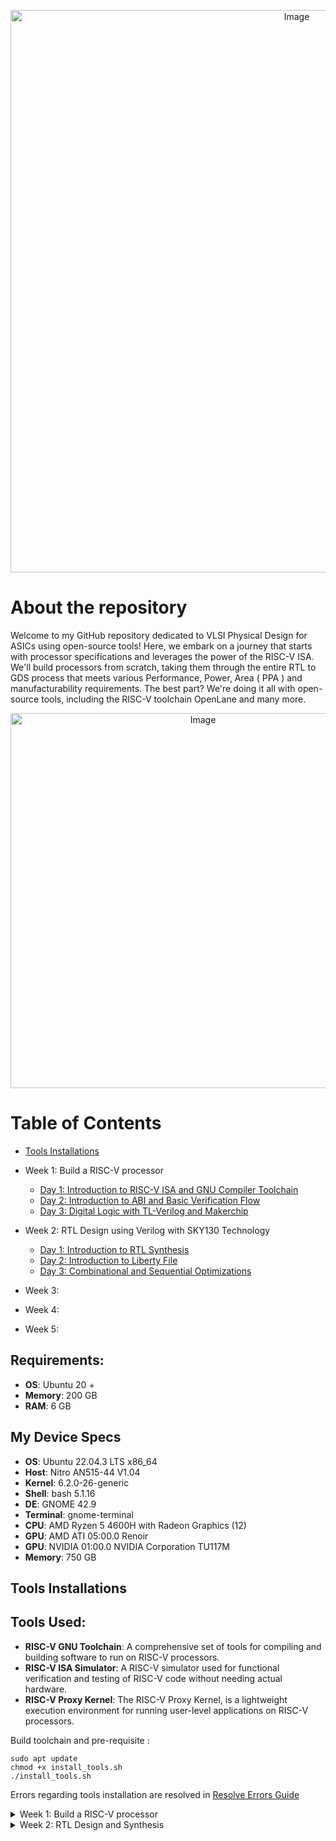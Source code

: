 
<p align="center">
  <img src="https://github.com/VardhanSuroshi/pes_asic_class/assets/132068498/84c06100-dffc-48a1-9b48-fd86f53942bd" alt="Image" width="900">
</p>






# About the repository 

Welcome to my GitHub repository dedicated to VLSI Physical Design for ASICs using open-source tools! Here, we embark on a journey that starts with processor specifications and leverages the power of the RISC-V ISA. We'll build processors from scratch, taking them through the entire RTL to GDS process  that meets various Performance, Power, Area ( PPA ) and manufacturability requirements. The best part? We're doing it all with open-source tools, including the RISC-V toolchain OpenLane and many more.
<p align="center">
  <img src="https://github.com/VardhanSuroshi/pes_asic_class/assets/132068498/00ea3403-674e-4c70-a86e-a4d39aff4ff8" alt="Image" width="600">
</p>



# Table of Contents
+ [Tools Installations](#tools-installation)
+ Week 1: Build a RISC-V processor 
  - [Day 1: Introduction to RISC-V ISA and GNU Compiler Toolchain](#day-1-introduction-to-risc-v-isa-and-gnu-compiler-toolchain)
  - [Day 2: Introduction to ABI and Basic Verification Flow](#day-2-introduction-to-abi-and-basic-verification-flow)
  - [Day 3: Digital Logic with TL-Verilog and Makerchip](#day-3-digital-logic-with-tl-verilog-and-makerchip)


+ Week 2: RTL Design using Verilog with SKY130 Technology

  - [Day 1: Introduction to RTL Synthesis](#day-1-introduction-to-rtl-synthesis)
  - [Day 2: Introduction to Liberty File](#day-2-introduction-to-liberty-file)
  - [Day 3: Combinational and Sequential Optimizations](#day-3-combinational-and-sequential-optimizations)


+ Week 3:

+ Week 4:

+ Week 5:



## Requirements:
+ **OS**: Ubuntu 20 +
+ **Memory**: 200 GB
+ **RAM**: 6 GB


## My Device Specs

+ **OS**: Ubuntu 22.04.3 LTS x86_64
+ **Host**: Nitro AN515-44 V1.04
+ **Kernel**: 6.2.0-26-generic
+ **Shell**: bash 5.1.16
+ **DE**: GNOME 42.9
+ **Terminal**: gnome-terminal
+ **CPU**: AMD Ryzen 5 4600H with Radeon Graphics (12)
+ **GPU**: AMD ATI 05:00.0 Renoir
+ **GPU**: NVIDIA 01:00.0 NVIDIA Corporation TU117M
+ **Memory**: 750 GB

## Tools Installations
## Tools Used:
+ **RISC-V GNU Toolchain**: A comprehensive set of tools for compiling and building software to run on RISC-V processors.
+ **RISC-V ISA Simulator**: A RISC-V simulator used for functional verification and testing of RISC-V code without needing actual hardware.
+ **RISC-V Proxy Kernel**: The RISC-V Proxy Kernel, is a lightweight execution environment for running user-level applications on RISC-V processors.

Build toolchain and pre-requisite  :  

```
sudo apt update
chmod +x install_tools.sh
./install_tools.sh
```
Errors regarding tools installation are resolved in [Resolve Errors Guide](resolve_errors.md)

<details>
<summary> Week 1: Build a RISC-V processor </summary>
<br>

 
<details>
<summary> DAY 1: Introduction to RISC-V ISA and GNU Compiler Toolchain </summary>
<br>
	
# Day 1: Introduction to RISC-V ISA and GNU Compiler Toolchain




## Overview from Application to Hardware
<p align="center">
  <img src="https://github.com/VardhanSuroshi/pes_asic_class/assets/132068498/dd018703-3b2e-464d-8653-d7deb3c9dd6f" alt="Image" width="800">
</p>





- **Apps**: Application software, often referred to as "apps," performs specific tasks or functions for end-users.

- **System Software**: This category acts as an intermediary between hardware components and user-facing applications. It provides essential services, manages resources, and enables application execution.

- **Operating System**: The fundamental software managing hardware resources and offering services for users and applications. It controls memory, processes, files, and interfaces (e.g., Windows, macOS, Linux, Android).

- **Compiler**: Translates high-level programming code( C ,C++ , java etc... ) into assembly-level language.

- **Assembler**: Converts assembly language code into machine code ( 10101011100 ) for direct processor execution. 

- **RTL (Register Transfer Level)**: Represents digital circuit behaviour using registers and data transfer operations.

- **Hardware**: Physical components of a computer system or electronic device enabling various tasks.


<p align="center">
  <img src="https://github.com/VardhanSuroshi/pes_asic_class/assets/132068498/e72cab48-7bad-409c-bb50-033d6b07816f" alt="Image" width="500">
</p>




## Introduction to RISC-V :
### RISC-V Archiecture 

RISC-V is an **open-source Instruction Set Architecture (ISA)** that has gained significant attention and adoption in computer architecture and semiconductor design. RISC architectures simplify instruction sets by focusing on a smaller set of instructions, each executable in a single clock cycle, leading to faster instruction execution.

### RISC-V Instruction Types

- **R-Type**: Register-type instructions, involving operations between registers. Example: `add`, `and`, `or`.

- **I-Type**: Immediate-type instructions, using immediate values for operations. Example: `addi`, `ori`, `lw`.

- **S-Type**: Store-type instructions, storing data from a register to memory. Example: `sw`, `sb`.

- **B-Type**: Branch-type instructions, conditional branching based on comparisons. Example: `beq`, `bne`, `blt`.

- **U-Type**: Upper immediate-type instructions, used for large immediate values. Example: `lui`, `auipc`.

- **J-Type**: Jump-type instructions, unconditional jumps within the program. Example: `jal`, `jalr`.
  
 In addition to base instructions there are more instructions that help in improving execution speed like Pseudo Instructions (`li` and `mv`), Multiply Extension Instructions (`mul`, `mulh`, `mulhu`, and `mulhsu`), Single and Double Precision Floating Point Extension and so on 

## Labwork for RISC-V software toolchain : 
The main objective of this lab is to compile simple C codes using `gcc compiler`  and run them on native hardware. Similarly, the goal is to compile the same code using `riscv64-unknown-elf-gcc`, execute it on a RISC-V core within a simulator, and understand the process involved. The ultimate goal is to ensure that any high-level program written can be successfully executed on our hardware platform.


A simple c code to find the sum from 1 to N : 
```
#include <stdio.h>
int main() {
	int sum=0 , n=5;
	for (int i=0;i<=n;++i)
	{
		sum = sum+i;
	}
	printf("The sum of numbers from 1 to %d is %d\n",n,sum);
	return 0;
}
```
execution command : 
```
gcc sum_1_n.c -o sum_1_n.o
./sum_1_n.o
```
output :
<p align="center">
  <img src="https://github.com/VardhanSuroshi/pes_asic_class/assets/132068498/d27427ce-ddca-4b77-ae45-bcb0c6184561" alt="Image" width="800">
</p>


compile the same using RISC-V compiler and view the output


```
riscv64-unknown-elf-gcc -O1 -mabi=lp64 -march=rv64i -o sum_obj.o sum_1_n.c
spike pk sum_obj.o
```

<p align="center">
  <img src="https://github.com/VardhanSuroshi/pes_asic_class/assets/132068498/d2dd6d12-de08-43a7-a591-e752a6d4c630" alt="Image" width="800">
</p>

Additional info :
- `-O1`: This flag sets the optimization level to low. It balances code size and execution speed while maintaining reasonable compilation times.

- `-mabi=lp64`: This flag defines the ABI (Application Binary Interface) with 64-bit pointers and long integers. It's a common choice for 64-bit RISC-V systems.

- `-march=rv64i`: This flag specifies the target architecture as the base integer-only RISC-V architecture for 64-bit systems. It focuses on the fundamental integer instructions.



To see the RISC-V disassembled code : 
```
riscv64-unknown-elf-objdump -d sum_obj.o

```
To disassemble the object file and view its contents, use the following command:
```
riscv64-unknown-elf-objdump -d sum_obj.o | less 
```
To navigate through `less` use : 
+ Press /instance to search for a specific instance.
+ Press ENTER to begin the search.
+ To find the next occurrence, press n.
+ To search for the previous occurrence, press N.
+ To exit the less viewer, press ESC, type:q, and then press ENTER.

-O1 optimised main 
<p align="center">
  <img src="https://github.com/VardhanSuroshi/pes_asic_class/assets/132068498/ae9a9dbb-cbd1-48b8-a90c-c93c26b7c954" alt="Image" width="800">
</p>
Here we see that we have 15 lines of code in the main

Now let us compile the code using `-Ofast` and see the line of execution  
```
riscv64-unknown-elf-gcc -Ofast -mabi=lp64 -march=rv64i -o sum_obj.o sum_1_n.c
```
-Ofast optimised main 
<p align="center">
  <img src="https://github.com/VardhanSuroshi/pes_asic_class/assets/132068498/48573ebe-53df-4967-a806-bf78dcbd859d" alt="Image" width="800">
</p>

here we can see that the code is executed in only 12 lines, which is due to the optimisation we applied 



### Running the Assembly code on the simulator in debug mode :
```
spike -d pk sum_obj.o
```

<p align="center">
  <img src="https://github.com/VardhanSuroshi/pes_asic_class/assets/132068498/f925a5e5-e264-4e64-9db5-e4098f66fa95" alt="Image" width="800">
</p>





## Integer number representation :
### Unsigned Numbers
Unsigned numbers, also known as non-negative numbers, are numerical values that represent magnitudes without indicating direction or sign.
**Range :** [0, (2^n)-1 ]
### Signed Numbers
Signed numbers are numerical values that can represent both positive and negative magnitudes, along with zero.
**Range :** Positive : [0 , 2^(n-1)-1] Negative : [-1 to 2^(n-1)]

#### To summarise : 
<p align="center">
  <img src="https://github.com/VardhanSuroshi/pes_asic_class/assets/132068498/ecea0456-d480-494f-912d-97f6708d39b5" alt="Image" width="500">
</p>

## LAB for signed and unsigned integer type 

let us run this C code to determine the range of integer types supported by RISC-V 
```

#include <stdio.h>
#include <math.h>

int main() {
    // Declare variables to hold the values
    unsigned long long int a;
    long long int b_max, b_min;

    // Calculate and assign the maximum value of a 64-bit unsigned number
    a = (unsigned long long int)(pow(2, 64) - 1);

    // Calculate and assign the maximum value of a 64-bit signed number
    b_max = (long long int)(pow(2, 63) - 1);

    // Calculate and assign the minimum value of a 64-bit signed number
    b_min = (long long int)(pow(2, 63) * (-1));

    // Print the calculated values
    printf("The max value of 64 bit unsigned number is %llu\n The max number of 64 bit signed number is %lld\n The min value of 64 bit signed number is %lld\n",a,b_max,b_min);

    return 0;
}

```

Output of code snippet : 
<p align="center">
  <img src="https://github.com/VardhanSuroshi/pes_asic_class/assets/132068498/9267a3fc-1134-479e-9274-c9b032dd48bf" alt="Image" width="800">
</p>

we can play around with different values, data to find their respect max and min values 


</details>


<details>
<summary> Day 2: Introduction to ABI and Basic Verification Flow </summary>
<br>
	


# Day 2: Introduction to ABI and Basic Verification Flow
In Day 2 of your course, you will understand the RISC-V instruction set architecture (ISA) by exploring the various fields of RISC-V instructions and their functions. This knowledge is crucial for gaining a comprehensive understanding of how RISC-V processors execute instructions and how programs are executed at the hardware level.

## Overview of a few instructions :
### R-Type (Register-Type):
Operate on registers with fixed operand format.
Examples: ADD, SUB, AND, OR, XOR, SLL, SRL, SRA, SLT, SLTU

### I-Type (Immediate-Type):
Immediate operand and one register operand.
Examples: ADDI, SLTI, XORI, LB, LH, LW, JALR

### S-Type (Store-Type):
Store values from registers to memory.
Examples: SB, SH, SW

### B-Type (Branch-Type):
Conditional branching based on comparisons.
Examples: BEQ, BNE, BLT, BGE, BLTU, BGEU

### U-Type (Upper Immediate-Type):
Larger immediate field for encoding larger constants.
Examples: LUI, AUIPC

### J-Type (Jump-Type):
Unconditional jumps and function calls.
Example: JAL



## Example of RISC-V instruction : 
<p align="center">
  <img src="https://github.com/VardhanSuroshi/pes_asic_class/assets/132068498/f8c1fa62-8d2d-4bf4-897b-cca693879e83" alt="Image" width="800">
</p>

- **Opcode [7]:** Indicates the operation type (arithmetic, logic, memory access, control flow) for the instruction, guiding the CPU's execution.
- **rd (Destination Register) [5]:** Represents the destination register, where the operation result will be stored after execution.
- **rs1 (Source Register 1) [5]:** Represents the first source register, holding the value used in the operation (typically the first operand).
- **rs2 (Source Register 2) [5]:** Represents the second source register, holding the value used in the operation (typically second operand).
- **func7 and func3 (Function Fields) [7] [3]:** Further specify opcode category and specific operation, enabling more instruction variations.
- **imm (Immediate Value):** Represents an embedded immediate constant within the instruction, used for offsets, constants, or data values.




## Application Binary Interface :

In the context of computer architecture and programming, **ABI** stands for **Application Binary Interface**. It's a set of conventions and rules that dictate how different parts of a software system interact with each other at the binary level. The ABI defines details such as:

+ **Calling Conventions:** Specifies how function calls handle parameters and pass data, including the order of arguments, used registers, and stack frame management.

+ **Register Usage:** Defines how registers are allocated for passing parameters, returning values, and other purposes.

+ **Data Alignment:** Establishes rules for aligning data structures in memory to enhance access efficiency.

+ **Stack Frame Layout:** Determines how the stack is structured during function calls, managing local variable storage.

+ **System Calls:** Describes how applications request services from the operating system through system calls.

+ **Exception Handling:** Outlines how the system manages exceptions like hardware interrupts or software errors.

<p align="center">
  <img src="https://github.com/VardhanSuroshi/pes_asic_class/assets/132068498/e156a95b-5fea-41b6-a00c-822c80e92f11" alt="Image" width="800">
</p>

### 32 - ABI registers in RISC-V and their usage:
<p align="center">
  <img src="https://github.com/VardhanSuroshi/pes_asic_class/assets/132068498/a7d48468-c612-488f-8ae8-00bfc65cfe65" alt="Image" width="400">
</p>



## Memory Allocations : 
Data can be stored in the register by two methods :
+ Directly store in registers
+ Store into registers from memory
  
What sets RISC (Reduced Instruction Set Computer) architecture apart from CISC (Complex Instruction Set Computer) is its emphasis on simplicity and efficiency, particularly regarding memory operations.

In RISC, the load (L) and store (S) instructions play a fundamental role in memory access. They are used to efficiently transfer data between registers and memory. Additionally, arithmetic or logic operations often use register-to-register (reg-to-reg) instructions like ADD.


### CISC VS RISC : 
<p align="center">
  <img src="https://github.com/VardhanSuroshi/pes_asic_class/assets/132068498/96ec694b-698c-4841-8122-07fa477afcd6" alt="Image" width="400">
</p>

  
### RISC-V belongs to **litte endian** memory addressing system 

Consider adding two numbers from memory and storing the result back in memory:

```
LW  R1, 0(R2)      ; Load data from memory into register R1
LW  R3, 4(R2)      ; Load another data from memory into register R3
ADD R4, R1, R3     ; Add data in registers R1 and R3, store result in R4
SW  R4, 8(R2)      ; Store the result in R4 back into memory
 ``` 

### Little-Endian Representation:
In a little-endian system, the least significant byte (LSB) is stored at the lowest memory address, and the most significant byte (MSB) is stored at the highest memory address.

```
Memory Address:   0     1     2     3
Stored Value:    78    56    34    12
```

### Big-Endian Representation:

In a big-endian system, the most significant byte (MSB) is stored at the lowest memory address, and the least significant byte (LSB) is stored at the highest memory address.

```
Memory Address:   0     1     2     3
Stored Value:    12    34    56    78
```

## Lab for ABI function call
This is an interesting lab where we write code along with assembly code. The C code calls the function to find the sum written in the ASM.
we then display the results using c code again.

The algorithm will look like this :

<p align="center">
  <img src="https://github.com/VardhanSuroshi/pes_asic_class/assets/132068498/36d03a93-1b54-4120-9a26-3cfad88b71b5" alt="Image" width="600">
</p>

c code snipet : ``` custom_call.c```

```
#include <stdio.h>

extern int load(int x, int y); // Declare the external "load" function

int main() {
  int result = 0;              // Initialize the result variable
  int count = 9;               // Initialize the count variable
  result = load(0x0, count+1); // Call the "load" function with arguments
  printf("Sum of numbers from 1 to 9 is %d\n", result); // Print the result
  return 0;                    // Return 0 to indicate successful execution
}


```
ASM code snipet : ``` load.s```
```
.section .text        # Text section where the code resides
.global load          # Declare the function "load" as global
.type load, @function # Define the type of "load" as a function

load:                 # Start of the "load" function

# Initialize a4 with the value of a0 (copy value from a0 to a4)
add a4, a0, zero

# Copy the value of a1 to a2
add a2, a0, a1

# Initialize a3 with the value of a0 (copy value from a0 to a3)
add a3, a0, zero

loop:                 # Label for the loop

# Add the value in a3 to a4 (accumulate)
add a4, a3, a4

# Increment the value in a3 by 1
addi a3, a3, 1

# Compare a3 with a2 (comparison for loop termination)
blt a3, a2, loop       # Branch to "loop" if a3 < a2

# Copy the accumulated value in a4 to a0 (result)
add a0, a4, zero

ret                    # Return from the function


```


### Simulate C Program using Function Call :
+ **Compilation:** To compile C code and Assembly file use the command
  ``` riscv64-unknown-elf-gcc -O1 -mabi=lp64 -march=rv64i -o custom_call.o custom_call.c load.s ```
  This would generate an object file custom_call.o.

+ **Execution:** To execute the object file run the command
```spike pk custom_call.o```

Execution output :
<p align="center">
  <img src="https://github.com/VardhanSuroshi/pes_asic_class/assets/132068498/df7d18bf-593c-4032-b5ee-85c75321f943" alt="Image" width="1000">
</p>

## Lab : Run C code on a RISC-V CPU
Let us run our simple C code in a RISC-V CPU - PICORV-32 wirtten in verilog .
Steps :
+ We convert our C program to a hex file and load it into the memory of the CPU
+ Make use of testbench to run the code
+ Display the results

  The PicoRV32a design and the shell scripts are already built in a GitHub repo
  ```
  cd
  git clone https://github.com/kunalg123/riscv_workshop_collaterals.git
  
  ```
  Once installed navigate through the ``` riscv_workshop_collaterals/labs```
  Run the following command : 
  ```
  chmod 777 rv32im.sh
  ./rv32im.sh
  ```

  <p align="center">
  <img src="https://github.com/VardhanSuroshi/pes_asic_class/assets/132068498/85d17cab-0257-4424-9afe-8bb3053dae4a" alt="Image" width="800">
  </p>
  
snap of testbench showing firmware.hex :
<p align="center">
<img src="https://github.com/VardhanSuroshi/pes_asic_class/assets/132068498/952689f9-d156-4805-adc9-a050195cae15" alt="Image" width="800">
  </p>

to make the process easy we make use of shell script: ``` rv32im.sh```

<p align="center">
<img src="https://github.com/VardhanSuroshi/pes_asic_class/assets/132068498/db8be006-e39c-4008-9f0e-733f77f0f3c7" alt="Image" width="800">
</p>



</details>



</details>



</details>



</details>


<details>
<summary> Week 2: RTL Design and Synthesis </summary>
<br>

<details>
<summary> Day 1: Introduction to synthesis </summary>
<br>


# Day 1 - Introduction to Verilog RTL Design and Synthesis




## Introduction to open-source simulator iverilog
### Introduction to iverilog design test bench
	
+ Design: Design refers to the implementation of a digital circuit or system using Verilog code, or a set of Verilog codes, that is intended to fulfil specific functionality based on given specifications. It involves creating the logical structure of the circuit, including the arrangement of components, interconnections, and the overall behaviour of the system.

+ Testbench: A testbench is a specialized environment created to verify and validate the functionality of the design. It serves as a platform for applying various input stimuli to the design and observing the corresponding outputs. The testbench is responsible for generating test cases, monitoring the responses of the design, and comparing the obtained results against expected outcomes.

+ Simulator: A simulator is a software tool used to execute simulations of the Verilog design described in the code. It emulates the behaviour of the design under different scenarios by processing the input vectors provided by the testbench. The simulator models the propagation delays, logic gates, and other components defined in the Verilog code, allowing engineers to analyze how the design responds to different input conditions.


### How do simulators work?
A simulator processes Verilog code, including both the design and the testbench. **It continually monitors input signals for changes**. When inputs change, the simulator evaluates the design's response based on the logic defined in the code. The output is updated accordingly. This process helps simulate the behaviour of the digital circuit and verify its functionality.


### Test bench interface :


<p align="center">
  <img src="https://github.com/VardhanSuroshi/demo/assets/132068498/43e2748a-a276-42f6-b0d0-94cf5510ee3d" width="600">
</p>

### Iverlog tool flow :
- **Testbench and Design:** Create a testbench (stimulus environment) and a Verilog design to be tested.

- **iVerilog:** Use the iVerilog simulator to process the testbench and design. It simulates the behaviour of the design based on the provided testbench inputs.

- **VCD File:** The simulation generates a Value Change Dump (VCD) file. This file captures the changing values of signals over time during simulation.

- **GtkWave:** Open the VCD file in GtkWave, a waveform viewer. GtkWave displays the signal waveforms over time, allowing you to visually analyze the behaviour of the design and verify its correctness.



<p align="center">
  <img src="https://github.com/VardhanSuroshi/demo/assets/132068498/98a04106-af7f-4541-873b-e07619298904" width="600">
</p>



## Labs using iverilog and gtkwave


## Introduction to lab
For this lab, we will rely on the following tools:

```iverilog:``` This is an open-source simulator that we'll use for our simulations.

```SKYWATER 130nm PDK: ``` This open-source Process Design Kit (PDK), generously provided by Google, serves as the foundation for our design and synthesis wor

- Begin by making a new directory using the command: ``` mkdir Week_2/Day_1```
- Move into the newly created directory with ``` cd Week_2/Day_1```
- Clone a specific repository into this location using: ```git clone https://github.com/kunalg123/sky130RTLDesignAndSynthesisWorkshop.git```
- This action will establish a directory named `sky130RTLDesignAndSynthesisWorkshop` within the `Week_2/Day_1` directory.
- Inside the `sky130RTLDesignAndSynthesisWorkshop` directory, there will be two distinct folders:
   1. `my_lib`: This folder houses the sky130 standard cell libraries in the liberty format, accompanied by various associated Verilog modules.
   2. `verilog_files`: Within this folder, you'll find all the necessary source code and testbench components required for the lab exercises.


<p align="center">
  <img src="https://github.com/VardhanSuroshi/demo/assets/132068498/0763678d-d468-487e-b5ee-d52069e576da" width="600">
</p>




To get started, navigate to the verilog_files directory -> ```cd Week_2/Day_1/sky130RTLDesignAndSynthesisWorkshop/verilog_flies```

- Load Design and Testbench:
 Employ the command ```iverilog good_mux.v tb_good_mux.v ``` to load both the design (good_mux.v) and its corresponding testbench (tb_good_mux.v).
 Upon successful loading, an executable named a.out will be generated.
- Generate Simulation Output:
 Execute the newly generated ``./a.out`` executable. This action will result in the creation of a ```tb_good_mux.vcd``` file.

- Visualize with GtkWave:
 Open GtkWave, and load the generated .vcd file (tb_good_mux.vcd).
 Utilize GtkWave's graphical user interface (GUI) to effectively debug and analyze the signals within the simulation.


GTKwave output : 



<p align="center">
  <img src="https://github.com/VardhanSuroshi/demo/assets/132068498/2d3bad61-8bf3-4168-9e53-57e70f47d53d" width="600">
</p>


let's have a look at how mux is designed ```good_mux.v``` : 
```
// Define a module named good_mux
module good_mux (input i0, input i1, input sel, output reg y);
    always @ (*)
    begin
        if (sel)
            y <= i1; // When sel is true, assign i1 to y
        else
            y <= i0; // When sel is false, assign i0 to y
    end
endmodule

```


<p align="center">
  <img src="https://github.com/VardhanSuroshi/demo/assets/132068498/c55b8a8b-a19a-4b20-8556-f1c8fb4c6f42" width="300">
</p>



Lets look at the testbech file ```tb_good_mux.v```: 
```
timescale 1ns / 1ps

// Define the testbench module
module tb_good_mux;
	// Inputs
	reg i0, i1, sel; // Input registers for data and select signal
	
	// Outputs
	wire y; // Output wire

	// Instantiate the Unit Under Test (UUT)
	good_mux uut (
		.sel(sel), // Connect select signal to the UUT
		.i0(i0),   // Connect input 0 to the UUT
		.i1(i1),   // Connect input 1 to the UUT
		.y(y)      // Connect the output of the UUT to y
	);

	// Initialize simulation and dump VCD file
	initial begin
		$dumpfile("tb_good_mux.vcd");   // Specify the VCD file for waveform dumping
		$dumpvars(0, tb_good_mux);       // Dump variables for simulation
		// Initialize Inputs
		sel = 0;   // Initialize select to 0
		i0 = 0;    // Initialize input 0 to 0
		i1 = 0;    // Initialize input 1 to 0
		#300 $finish;  // Finish simulation after 300 time units
	end

	// Generate clocking signals
	always #75 sel = ~sel;   // Toggle select signal every 75 time units
	always #10 i0 = ~i0;     // Toggle input 0 every 10 time units
	always #55 i1 = ~i1;     // Toggle input 1 every 55 time units
endmodule

```

## RTL synthesis 
### Logic Synthesis

- **Logic Synthesis:** Transforming high-level circuit descriptions into optimized gate-level implementations.

- **Gate-Level Transformation:** Converting abstract circuit representations into logic gate networks.

- **Optimization Techniques:** Streamlining circuits by removing redundancy, minimizing gates, and optimizing fan-out.

- **Library Mapping:**  Using a standard cell library to select logic gates tailored to desired functions.

- **Technology Mapping:** Mapping abstract logic gates to physical cells compatible with target technology.

- **Timing Analysis:** Accounting for gate delays and optimizing paths to meet timing requirements.

- **Verification and Iteration:** Repeating synthesis and verification stages until the design meets all goals.

- **Tool Dependence:** Utilizing EDA tools for logic synthesis with algorithms and heuristics.
---

### Standard Cell Library :

The Standard Cell Library is essential in logic design and synthesis:

- **Predefined Logic Gates:** Contains logic gates like AND, OR, NOT, XOR, each with specific functions.

- **Characteristics:** Gates have defined behaviour, delay, area, and power usage. Offers versions optimized for speed or power.

- **Compatibility:** Tailored for specific technologies (CMOS, FPGA).
  
- **Hierarchy:** Organized by complexity, from basic gates to flip-flops, and adders.

- **Formats:** Available in formats like Liberty (.lib) files.

- **Customization:** Supports creating custom cells for specific needs.

- **Design Impact:** Choice of cells affects speed, area, and power.
  
Standard Cell Libraries bridge abstract designs to physical gate-level implementation, crucial for logic synthesis.




<p align="center">
  <img src="https://github.com/VardhanSuroshi/demo/assets/132068498/0ef2a5ce-7178-487e-8335-1a5bd34cc940" width="600">
</p>

## Introduction to Yosys :

Yosys is an open-source framework for RTL (Register-Transfer Level) synthesis and optimization of digital designs. It's a command-line tool that takes Verilog (or other HDL) code as input and performs various synthesis and optimization tasks to produce a more efficient gate-level representation of the design.

Yosys can perform operations like technology mapping, constant propagation, optimization of logic structures, and much more. It's a versatile tool often used in digital design flows to generate gate-level netlists from high-level RTL descriptions.



To explore Yosys in more detail and access the Yosys manual, visit the official Yosys documentation:
[Yosys Manual](https://yosyshq.readthedocs.io/projects/yosys/en/latest/index.html#yosys-manual)

### Yosys Flow for Logic Synthesis :

Yosys follows a structured flow for logic synthesis:

1. **RTL Input:** Begin with an RTL (Register-Transfer Level) description in HDL (Hardware Description Language) like Verilog.

2. **Design Analysis:** Perform design analysis to understand the structure, hierarchy, and functionality of the design.

3. **HDL to Logic Gates:** Yosys transforms the RTL description into a network of logic gates.

4. **Technology Mapping:** Map abstract logic gates to cells in the Standard Cell Library.

5. **Optimization:** Apply optimization techniques to reduce area, improve performance, and minimize power.

6. **Timing Analysis:** Analyze and optimize timing to meet specified constraints.

7. **Gate-Level Netlist:** Generate a gate-level netlist, representing the optimized design.

8. **Output Formats:** Yosys can produce output in various formats, including Verilog netlists or EDIF.

9. **Verification and Testing:** Verify the synthesized design's correctness through simulation and formal methods.


Yosys streamlines the process from RTL description to optimized gate-level implementation.

---

let us do a lab where we verify of Synthesized Netlist of good_mux.v

### The verification of a synthesized netlist involves these steps:

1. **Synthesized RTL Netlist and Testbench:** Provide the synthesized RTL Netlist and its corresponding testbench.

2. **Simulation with Iverilog:**  Use Iverilog to simulate the netlist with the given testbench.

3. **VCD File Generation:** During simulation, a VCD (Value Change Dump) file is generated.
   
4. **Waveform Comparison:**  Compare the waveform generated by the simulation to the waveform obtained from pre-synthesis.

5. **GtkWave for Analysis:** Use GtkWave to visually analyze the waveforms and compare them side by side.

6. **Check for Match:** Check if the post-synthesis waveform matches the expected pre-synthesis waveform.

This process ensures that the synthesized netlist behaves correctly, matching the intended functionality.

---


let's try to answer why we have so many cells in the standard cell library 

#### Variety of Cell Types in Standard Cell Library

In a Standard Cell Library, various types of cells, each optimized for specific design considerations, contribute to design flexibility:

- **High-Density Cells:** Optimized for compact layouts, allowing more cells in a given area. Typically have slower operating speeds and lower power consumption.

- **High-Speed Cells:** Designed to operate at faster speeds. May consume more power and have larger layouts due to increased complexity.

- **Power Efficient Cells:** Prioritize low power consumption over high-speed operation. May have longer propagation delays to reduce power usage.

- **Mixed-Type Cells:** Combine characteristics of high-speed and low-power cells. Useful when designs require a balance between speed and energy efficiency.

- **Temperature and Voltage Variants:** Libraries might offer cells optimized for specific temperature ranges or voltage levels.

- **Complex Cells:** Include more complex functionality like multiplexers, adders, and memory elements.

- **Inverter Variants:** Inverters designed for different driving strengths or noise tolerances.

- **Different Fan-out Cells:** Cells optimized for driving varying numbers of fan-out loads.

These diverse cell types cater to different design goals, enabling designers to make informed choices based on performance, area, and power requirements.





## Lab: Hands-on Yosys using SKYWATER130 
Steps to Realize good_mux Design using Yosys

To synthesize the `good_mux` design using the `sky130_fd_sc_hd__tt_025C_1v80.lib` library:

1. **Go to Directory:**  Navigate to the `verilog_files` directory.

<p align="center">
  <img src="https://github.com/VardhanSuroshi/demo/assets/132068498/7311dd0b-d333-4dd3-b6f8-0a2e5eaf2343" width="600">
</p>




3. **Invoke Yosys:** Start Yosys using the command `yosys`.

4. **Read Library:** Load the library using `read_liberty -lib ../lib/sky130_fd_sc_hd__tt_025C_1v80.lib`.

<p align="center">
  <img src="https://github.com/VardhanSuroshi/demo/assets/132068498/2c7561ca-bf48-46fd-83c5-90968cde2c5c" width="600">
</p>


6. **Read Design:** Read the `good_mux.v` design using `read_verilog good_mux.v`.

<p align="center">
  <img src="https://github.com/VardhanSuroshi/demo/assets/132068498/1a64abd3-f290-48b0-964c-cf75097e979e" width="600">
</p>


8. **Synthesis:**  Perform synthesis on the `good_mux` design using `synth -top good_mux`.

<p align="center">
  <img src="https://github.com/VardhanSuroshi/demo/assets/132068498/d5259f8c-a4f5-4afc-af1e-5047facac0e7" width="600">
</p>


10. **Generate Netlist:**  Generate a netlist using ABC logic synthesis with `abc -liberty ../lib/sky130_fd_sc_hd__tt_025C_1v80.lib`.

<p align="center">
  <img src="https://github.com/VardhanSuroshi/demo/assets/132068498/04230a6b-5cdb-4233-9363-6aa86e03bafe" width="600">
</p>



13. **Show Realized Logic:** Visualize the realized logic using `show`. 


<p align="center">
  <img src="https://github.com/VardhanSuroshi/demo/assets/132068498/743f3492-afed-4c29-9766-3d066772cd79" width="600">
</p>

14. **Write Netlist:** Save the synthesized netlist using `write_verilog -noattr good_mux_netlist.v`.

15. **Edit Netlist:** Open the netlist in a text editor with `!nvim good_mux_netlist.v`.


<p align="center">
  <img src="https://github.com/VardhanSuroshi/demo/assets/132068498/9b3bcd5c-ce71-4258-82c7-b1c53a179d2b" width="600">
</p>

These steps transform the `good_mux` design into logic gates from the `sky130_fd_sc_hd__tt_025C_1v80.lib` library, using Yosys for logic synthesis.

</details>


<details>
<summary> Day 2: Timing libs, hierarchical vs. flat synthesis and efficient flop coding styles </summary>
<br>


# Day 2 - Timing libs, hierarchical vs. flat synthesis and efficient flop coding styles

# Introduction to Liberty file ( .lib file )
A Liberty file, often denoted as ".lib" in VLSI (Very Large Scale Integration) design, is a critical technical resource. It encapsulates precise timing and power characteristics of standard cells within a semiconductor library. These characteristics include essential information such as cell delay, setup and hold times, power consumption, and more. The Liberty file is indispensable for accurate and efficient digital circuit design, enabling designers to analyze and optimize their circuits for performance, power efficiency, and timing accuracy.

---

Generalized naming format for VLSI 

The naming convention for VLSI libraries typically follows the structure below:
```<Foundry/Technology>_<LibraryCategory>_<LibraryName>_<LibraryVariant>_<Temperature>_<SupplyVoltage>.lib```


- `<Foundry/Technology>`: Denotes the semiconductor foundry or technology process used for the library.

- `<LibraryCategory>`: Signifies the category of the library, such as "fd" for fundamental or standard cell libraries.

- `<LibraryName>`: Indicates the specific name of the library within the category, housing various standard cell designs.

- `<LibraryVariant>`: Denotes the library variant or version, often reflecting specific characteristics or features.

- `<Temperature>`: Represents the temperature at which the library is characterized, typically in degrees Celsius.

- `<SupplyVoltage>`: Specifies the supply voltage at which the library is characterized, often in volts.

Using this generalized format, you can create consistent and informative library names that convey essential details about the library's characteristics and conditions of use in VLSI design.


---
The naming convention "sky130_fd_sc_hd__tt_025C_1v80.lib" that we are making use of can be broken down as follows:


- `sky130`: Denotes the technology or foundry.
- `fd`: Signifies the library category. ( fd- foundation )
- `sc`: Indicates the specific library name. ( sc-standard cell )
- `hd`: Represents the library variant or version. ( high density )
- `tt_025C`: Refers to the temperature (e.g., typical temperature 25°C).
- `1v80`: Specifies the supply voltage (e.g., 1.80 volts).

## Hierarchical Synthesis vs. Flat Synthesis

### Hierarchical Synthesis

Hierarchical synthesis is a design approach that involves breaking down a complex design into logical modules or blocks and synthesizing each module separately. Each module can have its own hierarchy and communicate with other modules through well-defined interfaces. This approach offers several advantages:

### Advantages of Hierarchical Synthesis

1. **Enhanced Reusability:** Individual modules can be designed and tested independently, making it easier to reuse them in other designs. This can save time and effort in future projects.

2. **Improved Maintainability:** Hierarchical synthesis promotes a clean and organized design structure. Debugging and making changes to specific modules are more manageable because they are isolated from the rest of the design.

3. **Scalability:** It is well-suited for large and complex designs as the hierarchy allows for a structured approach to managing complexity.




### Steps for Hierarchical Synthesis

Follow these steps for hierarchical synthesis using Yosys:

1. Navigate to the `verilog_files` directory.
2. Invoke Yosys using the command `yosys`.
3. Once Yosys is running, enter the following sequence of commands:

   ```
   read_liberty -lib ../lib/sky130_fd_sc_hd__tt_025C_1v80.lib
   read_verilog multiple_modules.v
   synth -top multiple_modules
   abc -liberty ../lib/sky130_fd_sc_hd__tt_025C_1v80.lib
   show multiple_modules
   write_verilog -noattr multiple_modules_hier.v
   !nvim multiple_modules_hier.v
   
   ```
RTL of Hierarchical Synthesis


<p align="center">
  <img src="https://github.com/VardhanSuroshi/demo/assets/132068498/c36d8aac-8a16-4ce2-a3bc-8a10949a5e09" width="600">
</p>


### Flat Synthesis

Flat synthesis is an alternative design approach where the entire design is synthesized as a single, monolithic entity. In this approach, all modules, submodules, and logic are flattened into a single level of hierarchy. This method is best suited for simpler designs where complexity is low, and maintainability is not a significant concern.

### Advantages of Flat Synthesis

1. **Simplicity:** Flat synthesis is straightforward and may be appropriate for small, uncomplicated designs where hierarchy introduces unnecessary complexity.

2. **Predictability:** There is no hierarchy to manage, which can make it easier to predict how the design will behave.

### Steps for Flat Synthesis

To perform flat synthesis using Yosys, follow these steps:

1. Navigate to the `verilog_files` directory.

2. Invoke Yosys using the command `yosys`.

3. Once Yosys is running, enter the following sequence of commands:

```
read_liberty -lib ../lib/sky130_fd_sc_hd__tt_025C_1v80.lib
read_verilog multiple_modules.v
synth -top multiple_modules
abc -liberty ../lib/sky130_fd_sc_hd__tt_025C_1v80.lib
flatten  # This step is crucial because it flattens the design, removing any hierarchy and combining all modules into a single level. This is the key step in achieving a flat synthesis.
show
write_verilog -noattr multiple_modules_flat.v
!nvim multiple_modules_flat.v

```


<p align="center">
  <img src="https://github.com/VardhanSuroshi/demo/assets/132068498/ef1de510-125f-416d-b68e-875be15ee089" width="600">
</p>




---

### Notes on Hierarchical Synthesis vs. Flat Synthesis


**Logic Gate Synthesis**

1. **Utilization of NAND Gates:** During the synthesis process of logic gates like OR and AND gates, it's common for the synthesis tool to favour the use of NAND gates. This preference stems from the fact that OR gates, in particular, often employ stacked PMOS transistors. These stacked PMOS transistors have lower electron mobility, necessitating larger aspect ratios to effectively drive logic levels.

 **Submodule-Level Synthesis**

Submodule-level synthesis offers several advantages:

1. **Reduced Synthesis Time:** Submodule-level synthesis can significantly reduce synthesis time, especially in the context of large and complex designs.

2. **Reuse of Submodules:** When a specific submodule is called multiple times within a design, a time-saving strategy involves synthesizing it just once and then reusing it by integrating it into the main or top-level module.

3. **Efficient Optimization:** Submodules are often optimized more efficiently during synthesis compared to optimizing the entire top-level design. This optimization leads to improved overall design performance.


## Various Flop Coding Styles and Optimization:

**What is the need for Flip-Flops in designs?**
Flops are essential in digital circuits to mitigate the cumulative effects of glitches that can occur due to propagation delays in combinational logic. When multiple combinational blocks are interconnected, these glitches can accumulate and lead to erroneous states. Flops act as a buffer, storing the final stable value and eliminating any glitches before passing it to the next block.




---
### Synthesizing Flops

**We'll synthesize and explore the behaviour of different flip-flops in the following sections:**

1. **Asynchronous Reset Flip-Flop** Files: `asyncres.v` (Design) and `asyncres_tb.v` (Testbench)

2. **Asynchronous Set Flip-Flop** Files: `asyncset.v` (Design) and `asyncset_tb.v` (Testbench)

3. **Synchronous and Asynchronous Reset Flip-Flop** Files: `sync_async_res.v` (Design) and `sync_async_res_tb.v` (Testbench)

all these files are present under the week_2/day_2 section.

---

**Here are the steps to synthesize flops in a digital design using Yosys and view the waveform using GtkWave:**

1. **Prepare the Design Files**: Ensure you have the necessary design files, including your Verilog design (`dff.v`) and a testbench file (`dff_tb.v`) for simulation.

2. **Synthesize Flops**:
   - Begin by invoking Yosys:
     ```
     yosys
     ```
   - Inside Yosys, follow these commands:
     ```
     # Read the Liberty library file
     read_liberty -lib <PATH_TO_.lib_FILE>/sky130_fd_sc_hd__tt_025C_1v80.lib

     # Read the Verilog design file
     read_verilog dff.v

     # Specify the top module for synthesis
     synth -top dff

     # Map flip-flops to library cells
     dfflibmap -liberty <PATH_TO_.lib_FILE>/sky130_fd_sc_hd__tt_025C_1v80.lib

     # Perform technology mapping
     abc -liberty <PATH_TO_.lib_FILE>/sky130_fd_sc_hd__tt_025C_1v80.lib

     # Write the synthesized Verilog file
     write_verilog -noattr dff_mapped.v

     # Display the design in Yosys (optional)
     show
     ```
   
3. **Simulate the Design**:
   - Use `iverilog` to compile your Verilog files and create an executable:
     ```
     iverilog dff.v dff_tb.v -o dff.out
     ```
   - Run the simulation:
     ```
     ./dff.out
     ```

4. **View the Waveform**:
   - Use GtkWave to view the simulation waveform:
     ```
     gtkwave dff_tb.vcd
     ```

These steps will guide us through the process of synthesizing flops, simulating the design, and visualizing the waveform for verification.

### Asynchronous Reset Flip-Flop :

- Activating the asynchronous reset ('1') forces the stored value to '0'.
- On the positive clock edge, the stored value updates with the data input.


<p align="center">
  <img src="https://github.com/VardhanSuroshi/demo/assets/132068498/212614e5-e172-4fff-ab88-8fc7dfd3717e" width="900">
</p>


### Asynchronous Set Flip-Flop:

- Activating the asynchronous set input ('1') forces the stored value to '1'.
- On the positive clock edge, the stored value updates with the data input.

<p align="center">
  <img src="https://github.com/VardhanSuroshi/demo/assets/132068498/212614e5-e172-4fff-ab88-8fc7dfd3717e" width="900">
</p>


### Synchronous and Asynchronous Reset Flip-Flop:

- Combines both asynchronous and synchronous reset features.
- Asynchronous reset ('1') immediately sets the stored value to '0'.
- Synchronous reset ('1') at the positive clock edge also sets the stored value to '0'.
- On the positive clock edge, the stored value updates with the data input.


<p align="center">
  <img src="https://github.com/VardhanSuroshi/demo/assets/132068498/6a67bc95-5ef9-409b-9e69-f46f5377181e" alt="Image" width="900">
</p>



### What is Optimization? Why do we need it ?:

In this section, we'll delve into the concept of optimization, exploring its role in enhancing overall design performance and achieving better Power, Performance, and Area (PPA) metrics. Our primary focus will be on identifying optimization opportunities through simple examples. On Day 3, we will delve deeper into optimization principles and engage in hands-on labs.

 **1.mult_2.v**
 This is a simple design that multiples 2 to Input A and assigns it to the output Y. 
 
``` 
module mul2 (input [2:0] a, output [3:0] y);
	assign y = a * 2;
endmodule

```
**Synthesis steps**
```
read_liberty -lib ../lib/sky130_fd_sc_hd__tt_025C_1v80.lib  
read_verilog mult_2.v
synth -top mul2
abc -liberty ../lib/sky130_fd_sc_hd__tt_025C_1v80.lib
show
write_verilog -noattr mul2_netlist.v
!nvim mul2_netlist.v
```
Output of synthesis after optimization and its netlist :

Multiplying a number by 2 involves a right shift operation, which means adding a "0" bit at the end of the number. This optimization simplifies the process by directly appending a "0" instead of using a dedicated multiplier circuit.

<p align="center">
  <img src="https://github.com/VardhanSuroshi/demo/assets/132068498/c1df6945-1bb8-4a4c-a696-8e36d2df4d7b" alt="Image" width="400">
</p>






 **2. mult_8.v**
 This is a simple design that multiples 9 to input A and assigns it to Y.
``` v
module mult8 (input [2:0] a , output [5:0] y);
	assign y = a * 9;
endmodule
```


**Synthesis steps**
```
read_liberty -lib ../lib/sky130_fd_sc_hd__tt_025C_1v80.lib  
read_verilog mult_2.v
synth -top mult8
abc -liberty ../lib/sky130_fd_sc_hd__tt_025C_1v80.lib
show
write_verilog -noattr mult8_netlist.v
!gvim mult8_netlist.v
```

Output of synthesis after optimization and its netlist :

The `mul8` operation is essentially a multiplication by (8+1), which can be achieved by appending three zeroes at the end of 'a' and adding 'a' to itself. In this process, a dedicated multiplier is not inferred, and only three bits are added.


<p align="center">
  <img src="https://github.com/VardhanSuroshi/demo/assets/132068498/79133c30-8aed-4e77-b9b2-ac92fdebabf1" alt="Image" width="400">
</p>


</details>




<details>
<summary> Day 3: Combinational and Sequential Optimizations: </summary>
<br>

# DAY 3: Combinational and sequential optimizations

## Logic Optimization Techniques
Optimization is crucial for achieving optimal performance, resource utilization, and power efficiency in digital circuits.

 **Why Optimization Matters**
- **Performance**: Optimization enhances circuit performance, reducing latency and improving throughput.
- **Area**: Efficient designs occupy less physical space, reducing chip size and costs.
- **Power**: Optimized circuits consume less power, prolonging battery life and reducing heat generation.

### Types of Logic Optimization:

 **Combinational Logic Optimization**
- **Constant Propagation**: Substituting variables with constant values for faster execution.
- **Boolean Logic Optimization**: Simplifying logic expressions to reduce gate count and improve efficiency.

**Sequential Logic Optimization**
- **Sequential Constant Propagation**: Propagating constant values through sequential elements.
- **State Optimization**: Minimizing the number of states in finite state machines.
- **Retiming**: Reordering registers to meet timing constraints and enhance performance.
- **Sequential Logic Cloning**: Duplicating logic elements to optimize specific conditions and operations.

---

### Combinational Logic Optimizations:

In this section we synthesise a few combinational designs and see how optimization takes place 

**Synthesis steps followed for all the design**
```
# Read the Liberty library file
read_liberty -lib ../lib/sky130_fd_sc_hd__tt_025C_1v80.lib

# Read the Verilog design file
read_verilog <design>.v

# Specify the top module for synthesis
synth -top <design_name>

# Perform combinational logic optimization
opt_clean -purge # Use this command to optimize the combinational logic before linking to ABC

# Link to ABC for technology mapping
abc -liberty ../lib/sky130_fd_sc_hd__tt_025C_1v80.lib

# Display the design in Yosys
show
```
---
Design 1: opt_check.v

```
module opt_check (input a , input b , output y);
	assign y = a?b:0;
endmodule
```

Rather than inferring a MUX we get an AND gate as ouput always assigned value of B or its zero rest of the time. 





<p align="center">
  <img src="https://github.com/VardhanSuroshi/demo/assets/132068498/be140058-6ed5-4e7b-91a1-364bc78e7937" alt="Image" width="600">
</p>

---

Design 2: opt_check2.v

```
module opt_check2 (input a , input b , output y);
	assign y = a?1:b;
endmodule

```
Rather than a MUX we have a OR gate that is inferred . As the output is '1' ie A if A is 1. and B if A=0.




<p align="center">
  <img src="https://github.com/VardhanSuroshi/demo/assets/132068498/967d7133-55a5-4727-a9c8-9b87ce04ef80" alt="Image" width="600">
</p>


---

Design 4: opt_check3.v
```
module opt_check3 (input a , input b, input c , output y);
	assign y = a?(c?b:0):0;
endmodule
```

Rather than a 4:1 MUX we have a 3 Input AND gate that is inferred. Because the output depends on all the 3 inputs ( if ternary operator choose 1st operation in all the case )




<p align="center">
  <img src="https://github.com/VardhanSuroshi/demo/assets/132068498/72285bdb-653c-4608-9a0c-420ccb95c7f4" alt="Image" width="600">
</p>



---
Design 4: multiple_module_opt.v


```
module sub_module1(input a , input b , output y);
 assign y = a & b;
endmodule

module sub_module2(input a , input b , output y);
 assign y = a^b;
endmodule

module multiple_module_opt(input a , input b , input c , input d , output y);
wire n1,n2,n3;

sub_module1 U1 (.a(a) , .b(1'b1) , .y(n1));
sub_module2 U2 (.a(n1), .b(1'b0) , .y(n2));
sub_module2 U3 (.a(b), .b(d) , .y(n3));

assign y = c | (b & n1); 
endmodule
```



<p align="center">
  <img src="https://github.com/VardhanSuroshi/demo/assets/132068498/cfef4bfc-37d6-4b60-8dd9-c8b3b6487c64" alt="Image" width="600">
</p>



---





### Sequential Logic Optimizations: 





**Synthesize the Design**

```
# Read the Liberty library file
read_liberty -lib ../lib/sky130_fd_sc_hd__tt_025C_1v80.lib

# Read the Verilog design file
read_verilog <design>.v

# Specify the top module for synthesis
synth -top <design_name>

# Map flip-flops to library cells
dfflibmap -liberty ../lib/sky130_fd_sc_hd__tt_025C_1v80.lib

# Perform technology mapping
abc -liberty ../lib/sky130_fd_sc_hd__tt_025C_1v80.lib

# Display the design in Yosys
show
```


**Simulate the Design**
```
# Compile Verilog files
iverilog <design>.v <tb_design>.v -o <design>.out

# Run the simulation
./<design>.out

# View the waveform using GTKWAVE
gtkwave <tb_design>.vcd

```
Make sure to replace <design>, <design_name>, and <tb_design> with the appropriate file names and module names as needed for your specific design and testbench.


Design 1: dff_const1.v
```
module dff_const1(input clk, input reset, output reg q);
always @(posedge clk, posedge reset)
begin
	if(reset)
		q <= 1'b0;
	else
		q <= 1'b1;
end

endmodule

```




<p align="center">
  <img src="https://github.com/VardhanSuroshi/demo/assets/132068498/a432e0d1-78e4-454d-8cef-e88f2e5fbd1a" alt="Image" width="900">
</p>



---
Design 2: dff_const2.v
```
module dff_const2(input clk, input reset, output reg q);
always @(posedge clk, posedge reset)
begin
	if(reset)
		q <= 1'b1;
	else
		q <= 1'b1;
end

endmodule
```



<p align="center">
  <img src="https://github.com/VardhanSuroshi/demo/assets/132068498/179f4ba3-7b02-4e34-92ea-3ac02b864abd" alt="Image" width="900">
</p>


---

Design 3: dff_const3.v

```
module dff_const3(input clk, input reset, output reg q);
reg q1;

always @(posedge clk, posedge reset)
begin
	if(reset)
	begin
		q <= 1'b1;
		q1 <= 1'b0;
	end
	else
	begin
		q1 <= 1'b1;
		q <= q1;
	end
end

endmodule

```



<p align="center">
  <img src="https://github.com/VardhanSuroshi/demo/assets/132068498/80239909-4512-4edd-89f3-3ccda0b9180d" alt="Image" width="900">
</p>



---

### Sequential optimizations for unused outputs:

Design 1: counter_opt.v
```
module counter_opt (input clk , input reset , output q);
reg [2:0] count;
assign q = count[0];

always @(posedge clk ,posedge reset)
begin
	if(reset)
		count <= 3'b000;
	else
		count <= count + 1;
end

endmodule

```




<p align="center">
  <img src="https://github.com/VardhanSuroshi/demo/assets/132068498/941ab670-0f29-4341-9420-5d92e73d1185" alt="Image" width="900">
</p>

---
Design 2: counter_opt2.v
```
module counter_opt (input clk , input reset , output q);
reg [2:0] count;
assign q = (count[2:0] == 3'b100);

always @(posedge clk ,posedge reset)
begin
	if(reset)
		count <= 3'b000;
	else
		count <= count + 1;
end

endmodule
```
<p align="center">
  <img src="https://github.com/VardhanSuroshi/demo/assets/132068498/93bb14bb-ac23-4a3e-84a6-72887eaf43c0" alt="Image" width="1000">
</p>











</details>

</details>









